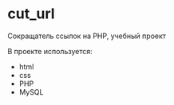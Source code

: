 # cut_url
Сокращатель ссылок на PHP, учебный проект

В проекте используется:
- html
- css
- PHP
- MySQL
